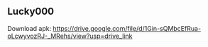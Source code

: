 ## Lucky000

Download apk: https://drive.google.com/file/d/1Gin-sQMbcEfRua-oLcwyvozRJ-_MRehs/view?usp=drive_link
